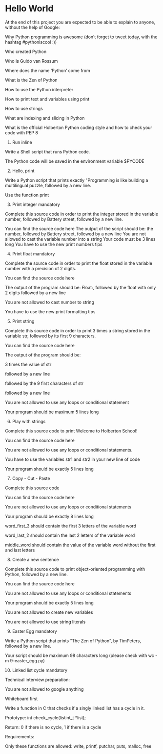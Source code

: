 # Hello World

At the end of this project you are expected to be able to explain to anyone, without the help of Google:

Why Python programming is awesome (don’t forget to tweet today, with the hashtag #pythoniscool :))

Who created Python

Who is Guido van Rossum

Where does the name ‘Python’ come from

What is the Zen of Python

How to use the Python interpreter

How to print text and variables using print

How to use strings

What are indexing and slicing in Python

What is the official Holberton Python coding style and how to check your code with PEP 8

1. Run inline

Write a Shell script that runs Python code.

The Python code will be saved in the environment variable $PYCODE


2. Hello, print

Write a Python script that prints exactly "Programming is like building a multilingual puzzle, followed by a new line.

Use the function print

3. Print integer mandatory

Complete this source code in order to print the integer stored in the variable number, followed by Battery street, followed by a new line.

You can find the source code here
The output of the script should be:
the number, followed by Battery street,
followed by a new line
You are not allowed to cast the variable number into a string
Your code must be 3 lines long
You have to use the new print numbers tips

4. Print float mandatory

Complete the source code in order to print the float stored in the variable number with a precision of 2 digits.

You can find the source code here

The output of the program should be:
Float:, followed by the float with only 2 digits
followed by a new line

You are not allowed to cast number to string

You have to use the new print formatting tips

5. Print string

Complete this source code in order to print 3 times a string stored in the variable str, followed by its first 9 characters.

You can find the source code here

The output of the program should be:

3 times the value of str

followed by a new line

followed by the 9 first characters of str

followed by a new line

You are not allowed to use any loops or conditional statement

Your program should be maximum 5 lines long

6. Play with strings

Complete this source code to print Welcome to Holberton School!

You can find the source code here

You are not allowed to use any loops or conditional statements.

You have to use the variables str1 and str2 in your new line of code

Your program should be exactly 5 lines long

7. Copy - Cut - Paste

Complete this source code

You can find the source code here

You are not allowed to use any loops or conditional statements

Your program should be exactly 8 lines long

word_first_3 should contain the first 3 letters of the variable word

word_last_2 should contain the last 2 letters of the variable word

middle_word should contain the value of the variable word without the first and last letters

8. Create a new sentence

Complete this source code to print object-oriented programming with Python, followed by a new line.

You can find the source code here

You are not allowed to use any loops or conditional statements

Your program should be exactly 5 lines long

You are not allowed to create new variables

You are not allowed to use string literals

9. Easter Egg mandatory

Write a Python script that prints “The Zen of Python”, by TimPeters, followed by a new line.

Your script should be maximum 98 characters long (please check with wc -m 9-easter_egg.py)

10. Linked list cycle mandatory

Technical interview preparation:

You are not allowed to google anything

Whiteboard first

Write a function in C that checks if a singly linked list has a cycle in it.

Prototype: int check_cycle(listint_t *list);

Return: 0 if there is no cycle, 1 if there is a cycle

Requirements:

Only these functions are allowed: write, printf, putchar, puts, malloc, free